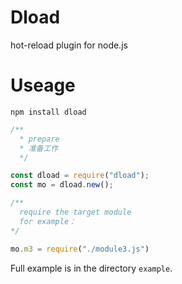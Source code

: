 # Dload

hot-reload plugin for node.js

# Useage

`npm install dload`

```js
/**
  * prepare
  * 准备工作
  */

const dload = require("dload");
const mo = dload.new();

/**
  require the target module
  for example：
*/

mo.m3 = require("./module3.js")

```

Full example is in the directory `example`.

